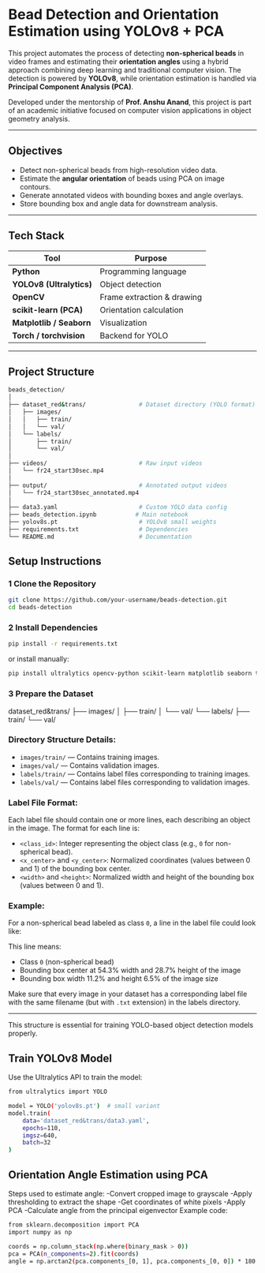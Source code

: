 # Bead Detection and Orientation Estimation using YOLOv8 + PCA

This project automates the process of detecting **non-spherical beads** in video frames and estimating their **orientation angles** using a hybrid approach combining deep learning and traditional computer vision. The detection is powered by **YOLOv8**, while orientation estimation is handled via **Principal Component Analysis (PCA)**.

Developed under the mentorship of **Prof. Anshu Anand**, this project is part of an academic initiative focused on computer vision applications in object geometry analysis.

---

## Objectives

-  Detect non-spherical beads from high-resolution video data.
-  Estimate the **angular orientation** of beads using PCA on image contours.
-  Generate annotated videos with bounding boxes and angle overlays.
-  Store bounding box and angle data for downstream analysis.

---

##  Tech Stack

| Tool            | Purpose                         |
|-----------------|---------------------------------|
| **Python**      | Programming language            |
| **YOLOv8 (Ultralytics)** | Object detection       |
| **OpenCV**      | Frame extraction & drawing      |
| **scikit-learn (PCA)** | Orientation calculation |
| **Matplotlib / Seaborn** | Visualization         |
| **Torch / torchvision** | Backend for YOLO        |

---

##  Project Structure

```bash
beads_detection/
│
├── dataset_red&trans/               # Dataset directory (YOLO format)
│   ├── images/
│   │   ├── train/
│   │   └── val/
│   └── labels/
│       ├── train/
│       └── val/
│
├── videos/                          # Raw input videos
│   └── fr24_start30sec.mp4
│
├── output/                          # Annotated output videos
│   └── fr24_start30sec_annotated.mp4
│
├── data3.yaml                       # Custom YOLO data config
├── beads_detection.ipynb           # Main notebook
├── yolov8s.pt                       # YOLOv8 small weights
├── requirements.txt                 # Dependencies
└── README.md                        # Documentation
```

##  Setup Instructions

### 1 Clone the Repository

```bash
git clone https://github.com/your-username/beads-detection.git
cd beads-detection
```
### 2 Install Dependencies
```bash
pip install -r requirements.txt
```
or install manually:
```bash
pip install ultralytics opencv-python scikit-learn matplotlib seaborn torch torchvision pyyaml
```

### 3 Prepare the Dataset
dataset_red&trans/
├── images/
│ ├── train/
│ └── val/
└── labels/
├── train/
└── val/


### Directory Structure Details:
- `images/train/` — Contains training images.
- `images/val/` — Contains validation images.
- `labels/train/` — Contains label files corresponding to training images.
- `labels/val/` — Contains label files corresponding to validation images.

### Label File Format:
Each label file should contain one or more lines, each describing an object in the image. The format for each line is:


- `<class_id>`: Integer representing the object class (e.g., `0` for non-spherical bead).
- `<x_center>` and `<y_center>`: Normalized coordinates (values between 0 and 1) of the bounding box center.
- `<width>` and `<height>`: Normalized width and height of the bounding box (values between 0 and 1).

### Example:
For a non-spherical bead labeled as class `0`, a line in the label file could look like:


This line means:
- Class `0` (non-spherical bead)
- Bounding box center at 54.3% width and 28.7% height of the image
- Bounding box width 11.2% and height 6.5% of the image size

Make sure that every image in your dataset has a corresponding label file with the same filename (but with `.txt` extension) in the labels directory.

---

This structure is essential for training YOLO-based object detection models properly.

## Train YOLOv8 Model
Use the Ultralytics API to train the model:
```bash
from ultralytics import YOLO

model = YOLO('yolov8s.pt')  # small variant
model.train(
    data='dataset_red&trans/data3.yaml',
    epochs=110,
    imgsz=640,
    batch=32
)
```

## Orientation Angle Estimation using PCA
Steps used to estimate angle:
-Convert cropped image to grayscale
-Apply thresholding to extract the shape
-Get coordinates of white pixels
-Apply PCA
-Calculate angle from the principal eigenvector
Example code:
```bash
from sklearn.decomposition import PCA
import numpy as np

coords = np.column_stack(np.where(binary_mask > 0))
pca = PCA(n_components=2).fit(coords)
angle = np.arctan2(pca.components_[0, 1], pca.components_[0, 0]) * 180 / np.pi
```


